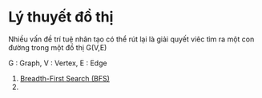 # Lý thuyết đồ thị

Nhiều vấn đề trí tuệ nhân tạo có thể rút lại là giải quyết viêc tìm ra một con đường trong một đồ thị G(V,E)

G : Graph, V : Vertex, E : Edge

1. [Breadth-First Search (BFS)](Breadth_First_Search.md)
2. 